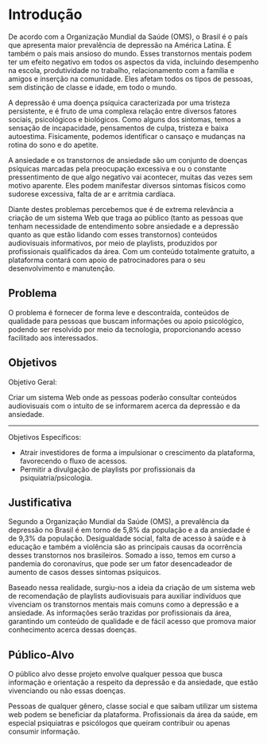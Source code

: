 # Introdução

De acordo com a Organização Mundial da Saúde (OMS), o Brasil é o país que apresenta maior prevalência de depressão na América Latina. É também o país mais ansioso do mundo. Esses transtornos mentais podem ter um efeito negativo em todos os aspectos da vida, incluindo desempenho na escola, produtividade no trabalho, relacionamento com a família e amigos e inserção na comunidade. Eles afetam todos os tipos de pessoas, sem distinção de classe e idade, em todo o mundo. 

A depressão é uma doença psíquica caracterizada por uma tristeza persistente, e é fruto de uma complexa relação entre diversos fatores sociais, psicológicos e biológicos. Como alguns dos sintomas, temos a sensação de incapacidade, pensamentos de culpa, tristeza e baixa autoestima. Fisicamente, podemos identificar o cansaço e mudanças na rotina do sono e do apetite. 

A ansiedade e os transtornos de ansiedade são um conjunto de doenças psíquicas marcadas pela preocupação excessiva e ou o constante pressentimento de que algo negativo vai acontecer, muitas das vezes sem motivo aparente. Eles podem manifestar diversos sintomas físicos como sudorese excessiva, falta de ar e arritmia cardíaca. 

Diante destes problemas percebemos que é de extrema relevância a criação de um sistema Web que traga ao público (tanto as pessoas que tenham necessidade de entendimento sobre ansiedade e a depressão quanto as que estão lidando com esses transtornos) conteúdos audiovisuais informativos, por meio de playlists, produzidos por profissionais qualificados da área. Com um conteúdo totalmente gratuito, a plataforma contará com apoio de patrocinadores para o seu desenvolvimento e manutenção.

## Problema

O problema é fornecer de forma leve e descontraída, conteúdos de qualidade para pessoas que buscam informações ou apoio psicológico, podendo ser resolvido por meio da tecnologia, proporcionando acesso facilitado aos interessados.

## Objetivos

Objetivo Geral:

Criar um sistema Web onde as pessoas poderão consultar conteúdos audiovisuais com o intuito de se informarem acerca da depressão e da ansiedade.
***
Objetivos Específicos:

* Atrair investidores de forma a impulsionar o crescimento da plataforma, favorecendo o fluxo de acessos.
* Permitir a divulgação de playlists por profissionais da psiquiatria/psicologia.

## Justificativa

 
Segundo a Organização Mundial da Saúde (OMS), a prevalência da depressão no Brasil é em torno de 5,8% da população e a da ansiedade é de 9,3% da população. Desigualdade social, falta de acesso à saúde e à educação e também a violência são as principais causas da ocorrência desses transtornos nos brasileiros. Somado a isso, temos em curso a pandemia do coronavírus, que pode ser um fator desencadeador de aumento de casos desses sintomas psíquicos.

Baseado nessa realidade, surgiu-nos a ideia da criação de um sistema web de recomendação de playlists audiovisuais para auxiliar indivíduos que vivenciam os transtornos mentais mais comuns como a depressão e a ansiedade. As informações serão trazidas por profissionais da área, garantindo um conteúdo de qualidade e de fácil acesso que promova maior conhecimento acerca dessas doenças.

## Público-Alvo

O público alvo desse projeto envolve qualquer pessoa que busca informação e orientação a respeito da depressão e da ansiedade, que estão vivenciando ou não essas doenças.

Pessoas de qualquer gênero, classe social e que saibam utilizar um sistema web podem se beneficiar da plataforma.  Profissionais da área da saúde, em especial psiquiatras e psicólogos que queiram contribuir ou apenas consumir informação.

